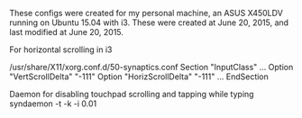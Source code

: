 These configs were created for my personal machine, an ASUS X450LDV running on Ubuntu 15.04 with i3. These were created at June 20, 2015, and last modified at June 20, 2015.

For horizontal scrolling in i3

/usr/share/X11/xorg.conf.d/50-synaptics.conf
  Section "InputClass"
    ...
    Option "VertScrollDelta" "-111"
    Option "HorizScrollDelta" "-111"
    ...
  EndSection

Daemon for disabling touchpad scrolling and tapping while typing
  syndaemon -t -k -i 0.01
